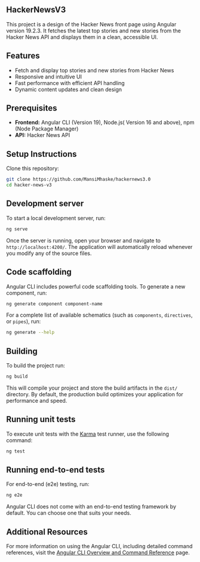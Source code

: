 ## HackerNewsV3

This project is a design of the Hacker News front page using Angular version 19.2.3. It fetches the latest top stories and new stories from the Hacker News API and displays them in a clean, accessible UI. 

## Features  

- Fetch and display top stories and new stories from Hacker News
- Responsive and intuitive UI
- Fast performance with efficient API handling
- Dynamic content updates and clean design

## Prerequisites

- **Frontend:** Angular CLI (Version 19),
                Node.js( Version 16 and above),
                npm (Node Package Manager)
- **API:** Hacker News API

## Setup Instructions

Clone this repository:
   ```bash
   git clone https://github.com/MansiMhaske/hackernews3.0
   cd hacker-news-v3
   ```

## Development server

To start a local development server, run:

```bash
ng serve
```

Once the server is running, open your browser and navigate to `http://localhost:4200/`. The application will automatically reload whenever you modify any of the source files.

## Code scaffolding

Angular CLI includes powerful code scaffolding tools. To generate a new component, run:

```bash
ng generate component component-name
```

For a complete list of available schematics (such as `components`, `directives`, or `pipes`), run:

```bash
ng generate --help
```

## Building

To build the project run:

```bash
ng build
```

This will compile your project and store the build artifacts in the `dist/` directory. By default, the production build optimizes your application for performance and speed.

## Running unit tests

To execute unit tests with the [Karma](https://karma-runner.github.io) test runner, use the following command:

```bash
ng test
```

## Running end-to-end tests

For end-to-end (e2e) testing, run:

```bash
ng e2e
```

Angular CLI does not come with an end-to-end testing framework by default. You can choose one that suits your needs.

## Additional Resources

For more information on using the Angular CLI, including detailed command references, visit the [Angular CLI Overview and Command Reference](https://angular.dev/tools/cli) page.
